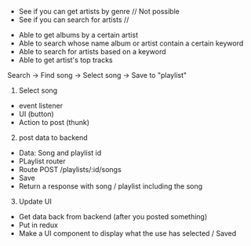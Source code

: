 - See if you can get artists by genre // Not possible
- See if you can search for artists //

* Able to get albums by a certain artist
* Able to search whose name album or artist contain a certain keyword
* Able to search for artists based on a keyword
* Able to get artist's top tracks

Search -> Find song -> Select song -> Save to "playlist"

1. Select song

- event listener
- UI (button)
- Action to post (thunk)

2. post data to backend

- Data: Song and playlist id
- PLaylist router
- Route POST /playlists/:id/songs
- Save
- Return a response with song / playlist including the song

3. Update UI

- Get data back from backend (after you posted something)
- Put in redux
- Make a UI component to display what the use has selected / Saved
